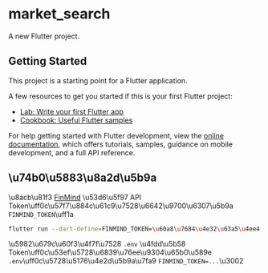 # market_search

A new Flutter project.

## Getting Started

This project is a starting point for a Flutter application.

A few resources to get you started if this is your first Flutter project:

- [Lab: Write your first Flutter app](https://docs.flutter.dev/get-started/codelab)
- [Cookbook: Useful Flutter samples](https://docs.flutter.dev/cookbook)

For help getting started with Flutter development, view the
[online documentation](https://docs.flutter.dev/), which offers tutorials,
samples, guidance on mobile development, and a full API reference.

## \u74b0\u5883\u8a2d\u5b9a

\u8acb\u81f3 [FinMind](https://finmindtrade.com/) \u53d6\u5f97 API Token\uff0c\u57f7\u884c\u61c9\u7528\u6642\u9700\u6307\u5b9a `FINMIND_TOKEN`\uff1a

```bash
flutter run --dart-define=FINMIND_TOKEN=\u60a8\u7684\u4e32\u63a5\u4ee4
```

\u5982\u679c\u60f3\u4f7f\u7528 `.env` \u4fdd\u5b58 Token\uff0c\u53ef\u5728\u6839\u76ee\u9304\u65b0\u589e `.env`\uff0c\u5728\u5176\u4e2d\u5b9a\u7fa9 `FINMIND_TOKEN=...`\u3002

